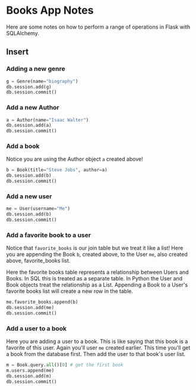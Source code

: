 # Books App Notes

Here are some notes on how to perform a range of operations in Flask with SQLAlchemy. 

## Insert 

### Adding a new genre

```python
g = Genre(name="biography")
db.session.add(g)
db.session.commit()
```


### Add a new Author

```python
a = Author(name="Isaac Walter")
db.session.add(a)
db.session.commit()
```

### Add a book

Notice you are using the Author object `a` created above!

```python
b = Book(title="Steve Jobs", author=a)
db.session.add(b)
db.session.commit()
```

### Add a new user 

```python
me = User(username="Me")
db.session.add(b)
db.session.commit()
```

### Add a favorite book to a user

Notice that `favorite_books` is our join table but we treat it like a list! 
Here you are appending the Book `b`, created above, to the User `me`, also created above, favorite_books list. 

Here the favorite books table represents a relationship between Users and Books. In SQL this is treated as a separate table. 
In Python the User and Book objects treat the relationship as a List. Appending a Book to a User's favorite books list will 
create a new row in the table. 

```python
me.favorite_books.append(b)
db.session.add(me)
db.session.commit()
```

### Add a user to a book

Here you are adding a user to a book. This is like saying that this book is a favorite of this user. 
Again you'll user `me` created earlier. This time you'll get a book from the database first. 
Then add the user to that book's user list. 

```python
m = Book.query.all()[0] # get the first book
m.users.append(me)
db.session.add(m)
db.session.commit()
```


